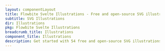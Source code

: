 ```yaml
---
layout: componentLayout
title: Flowbite Svelte Illustrations - Free and open-source SVG illustrations
subtitle: SVG Illustrations
dir: Illustrations
pkg: Flowbite Svelte Illustrations
breadcrumb_title: Illustrations
component_title: Illustrations
description: Get started with 54 free and open-source SVG illustrations based on 3D styles, fully compatible with Flowbite and Tailwind CSS.
---
```


<script lang="ts">
	import { filterIconsByKeyword } from './utils/helper';
	import IllustPage from './utils/IllustPage.svelte';
	import * as icons from 'flowbite-svelte-illustrations';
	import { excludeIconsByKeyword } from './utils/helper';

	const keywordsToFilter = 'Dark';
	const DarkIcons = filterIconsByKeyword(icons, keywordsToFilter);
	const LightIcons = excludeIconsByKeyword(icons, keywordsToFilter);
</script>

<div class="relative dark:hidden">
	<IllustPage
		minSize="60"
		defaultSize="100"
		maxSize="140"
		step="10"
		title="Flowbite Svelte Illustrations"
		icons={LightIcons}
		threeTabs={false}
	/>
</div>
<div class="relative hidden dark:block">
	<IllustPage
		minSize="100"
		defaultSize="140"
		maxSize="200"
		step="10"
		title="Flowbite Svelte Illustrations"
		icons={DarkIcons}
		threeTabs={false}
	/>
</div>
